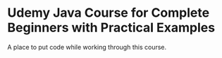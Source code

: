 # Udemy Java Course for Complete Beginners with Practical Examples
A place to put code while working through this course.
